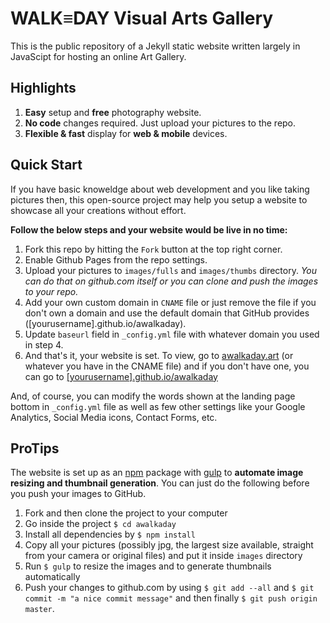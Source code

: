 # WALK≡DAY Visual Arts Gallery
This is the public repository of a Jekyll static website written largely in JavaScipt for hosting an online Art Gallery.

## Highlights
1. __Easy__ setup and __free__ photography website.
2. __No code__ changes required. Just upload your pictures to the repo.
3. __Flexible & fast__ display for __web & mobile__ devices.

## Quick Start
If you have basic knoweldge about web development and you like taking pictures then, this open-source project may help you setup a website to showcase
all your creations without effort.  

**Follow the below steps and your website would be live in no time:**

1. Fork this repo by hitting the `Fork` button at the top right corner.
2. Enable Github Pages from the repo settings.
3. Upload your pictures to `images/fulls` and `images/thumbs` directory. _You can do that on github.com itself or you can clone and push the images to your repo._
4. Add your own custom domain in `CNAME` file or just remove the file if you don't own a domain and use the default domain that GitHub provides ([yourusername].github.io/awalkaday).
5. Update `baseurl` field in `_config.yml` file with whatever domain you used in step 4.
6. And that's it, your website is set. To view, go to [awalkaday.art](http://awalkaday.art) (or whatever you have in the CNAME file) and if you don't have one, you can go to [[yourusername].github.io/awalkaday](http://yourusername.github.io/awalkaday)

And, of course, you can modify the words shown at the landing page bottom in `_config.yml` file as well as few other settings like your Google Analytics, Social Media icons, Contact Forms, etc.
 
## ProTips
The website is set up as an [npm](https://www.npmjs.com) package with [gulp](http://gulpjs.com/) to __automate image resizing
and thumbnail generation__. You can just do the following before you push your images to GitHub.

1. Fork and then clone the project to your computer
2. Go inside the project `$ cd awalkaday`
3. Install all dependencies by `$ npm install`
4. Copy all your pictures (possibly jpg, the largest size available, straight from your camera or original files) and put it inside `images` directory
5. Run `$ gulp` to resize the images and to generate thumbnails automatically
6. Push your changes to github.com by using `$ git add --all` and `$ git commit -m "a nice commit message"` and then finally `$ git push origin master`.
